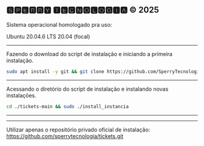 🆂🅿🅴🆁🆁🆈 🆃🅴🅲🅽🅾🅻🅾🅶🅸🅰 © 2025
----------------------------------------------------------------------------

Sistema operacional homologado pra uso: 

Ubuntu 20.04.6 LTS
20.04 (focal)

----------------------------------------------------------------------------

Fazendo o download do script de instalação e iniciando a primeira instalação.

```bash
sudo apt install -y git && git clone https://github.com/SperryTecnologia/tickets-main.git && sudo chmod -R 777 tickets-main && cd tickets-main && sudo ./install_primaria
```

----------------------------------------------------------------------------

Acessando o diretório do script de instalação e instalando novas instalações.

```bash
cd ./tickets-main && sudo ./install_instancia
```

----------------------------------------------------------------------------
----------------------------------------------------------------------------

Utilizar apenas o repositório privado oficial de instalação:
https://github.com/sperrytecnologia/tickets.git

